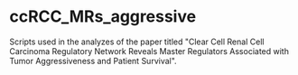 # ccRCC_MRs_aggressive
Scripts used in the analyzes of the paper titled "Clear Cell Renal Cell Carcinoma Regulatory Network Reveals Master Regulators Associated with Tumor Aggressiveness and Patient Survival".

